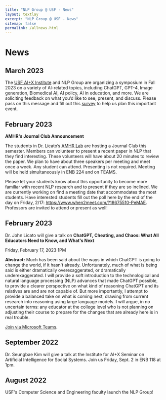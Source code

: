 ```yaml
---
title: "NLP Group @ USF - News"
layout: textlay
excerpt: "NLP Group @ USF - News"
sitemap: false
permalink: /allnews.html
---
```


# News

## March 2023
The [USF AI+X Institute](https://aix.eng.usf.edu/) and NLP Group are organizing a symposium in Fall 2023 on a variety of AI-related topics, including ChatGPT, GPT-4, Image generation, Biomedical AI, AI policy, AI in education, and more. We are soliciting feedback on what you’d like to see, present, and discuss. Please pass on this message and fill out this [survey](https://docs.google.com/forms/d/1F06CCgprYUsVlADln872uTXoCseKkNZ2vUeMcgzRylk) to help us plan this important event.
  
## February 2023
**AMHR's Journal Club Announcement** 

The students in Dr. Licato’s [AMHR Lab](https://sites.google.com/view/amhr) are hosting a Journal Club this semester. Members can volunteer to present a recent paper in NLP that they find interesting.   These volunteers will have about 20 minutes to review the paper.  We plan to have about three speakers per meeting and meet once a week. Any student can attend. Presenting is not required. Meeting will be held simultaneously in ENB 224 and on TEAMS. 

Please let your students know about this opportunity to become more familiar with recent NLP research and to present if they are so inclined. We are currently working on find a meeting date that accommodates the most students. Have interested students fill out the poll here by the end of the day on Friday, 2/17: https://www.when2meet.com/?18675510-PeMAE. Professors are invited to attend or present as well!

## February 2023
Dr. John Licato will give a talk on **ChatGPT, Cheating, and Chaos: What All Educators Need to Know, and What's Next**

Friday, February 17, 2023 1PM

**Abstract:** Much has been said about the ways in which ChatGPT is going to change the world, if it hasn't already. Unfortunately, much of what is being said is either dramatically overexaggerated, or dramatically underexaggerated. I will provide a soft introduction to the technological and natural language processing (NLP) advances that made ChatGPT possible, to provide a clearer perspective on what kind of reasoning ChatGPT and its relatives are and are not capable of. But more importantly, I attempt to provide a balanced take on what is coming next, drawing from current research into reasoning using large language models. I will argue, in no uncertain terms: any educator at the college level who is not planning on adjusting their course to prepare for the changes that are already here is in real trouble. 

[Join via Microsoft Teams](https://teams.microsoft.com/l/meetup-join/19%3ameeting_NjAxY2QxYmEtYWMxMS00MmMyLWE5YjAtOTM5OWI0Y2JiZTcw%40thread.v2/0?context=%7b%22Tid%22%3a%22741bf7de-e2e5-46df-8d67-82607df9deaa%22%2c%22Oid%22%3a%22a4f34152-dd02-421b-a070-bbb003895dde%22%7d).

## September 2022
Dr. Seungbae Kim will give a talk at the Institute for AI+X Seminar on Artificial Intelligence for Social Systems. Join us Friday, Sept. 2 in ENB 118 at 1pm.

## August 2022
USF's Computer Science and Engineering faculty launch the NLP Group!

